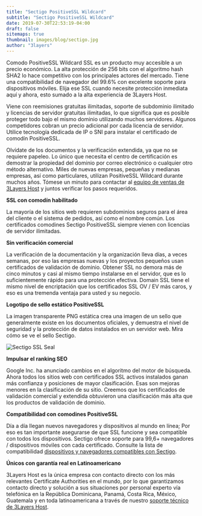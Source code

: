 ```yaml
---
title: "Sectigo PositiveSSL Wildcard"
subtitle: "Sectigo PositiveSSL Wildcard"
date: 2019-07-30T22:53:19-04:00
draft: false
sitemaps: true
thumbnail: images/blog/sectigo.jpg
author: "3layers"
---
```


Comodo PositiveSSL Wildcard SSL es un producto muy accesible a un precio económico. La alta protección de 256 bits con el algoritmo hash SHA2 lo hace competitivo con los principales actores del mercado. Tiene una compatibilidad de navegador del 99.6% con excelente soporte para dispositivos móviles. Elija ese SSL cuando necesite protección inmediata aquí y ahora, esto sumado a la alta experiencia de 3Layers Host.

Viene con reemisiones gratuitas ilimitadas, soporte de subdominio ilimitado y licencias de servidor gratuitas ilimitadas, lo que significa que es posible proteger todo bajo el mismo dominio utilizando muchos servidores. Algunos competidores cobran un precio adicional por cada licencia de servidor. Utilice tecnología dedicada de IP o SNI para instalar el certificado de comodín PositiveSSL.

Olvídate de los documentos y la verificación extendida, ya que no se requiere papeleo. Lo único que necesita el centro de certificación es demostrar la propiedad del dominio por correo electrónico o cualquier otro método alternativo. Miles de nuevas empresas, pequeñas y medianas empresas, así como particulares, utilizan PositiveSSL Wildcard durante muchos años. Tómese un minuto para contactar al [equipo de ventas de 3Layers Host](https://3layers.host/contact/) y juntos verificar los pasos requeridos.

**SSL con comodín habilitado**

La mayoría de los sitios web requieren subdominios seguros para el área del cliente o el sistema de pedidos, así como el nombre común. Los certificados comodines Sectigo PositiveSSL siempre vienen con licencias de servidor ilimitadas.

**Sin verificación comercial**

La verificación de la documentación y la organización lleva días, a veces semanas, por eso las empresas nuevas y los proyectos pequeños usan certificados de validación de dominio. Obtener SSL no demora más de cinco minutos y casi al mismo tiempo instalarse en el servidor, que es lo suficientemente rápido para una protección efectiva. Domain SSL tiene el mismo nivel de encriptación que los certificados SSL OV / EV más caros, y eso es una tremenda ventaja para usted y su negocio.

**Logotipo de sello estático PositiveSSL**

La imagen transparente PNG estática crea una imagen de un sello que generalmente existe en los documentos oficiales, y demuestra el nivel de seguridad y la protección de datos instalados en un servidor web. Mira cómo se ve el sello Sectigo.

![Sectigo SSL Seal](/images/blog/sectigo_seal.png)

**Impulsar el ranking SEO**

Google Inc. ha anunciado cambios en el algoritmo del motor de búsqueda. Ahora todos los sitios web con certificados SSL activos instalados ganan más confianza y posiciones de mayor clasificación. Esas son mejoras menores en la clasificación de su sitio. Creemos que los certificados de validación comercial y extendida obtuvieron una clasificación más alta que los productos de validación de dominio.

**Compatibilidad con comodines PositiveSSL**

Día a día llegan nuevos navegadores y dispositivos al mundo en línea; Por eso es tan importante asegurarse de que SSL funcione y sea compatible con todos los dispositivos. Sectigo ofrece soporte para 99,6+ navegadores / dispositivos móviles con cada certificado. Consulte la lista de compatibilidad [dispositivos y navegadores compatibles con Sectigo](https://3layers.host/blog/compatibilidad-de-dispositivos-con-ssl/).

**Únicos con garantía real en Latinoamericano**

3Layers Host es la única empresa con contacto directo con los más relevantes Certificate Authorities en el mundo, por lo que garantizamos contacto directo y solución a sus situaciones por personal experto vía telefónica en la República Dominicana, Panamá, Costa Rica, México, Guatemala y en toda latinoamericana a través de nuestro [soporte técnico de 3Layers Host](https://3layers.host/contact/).
